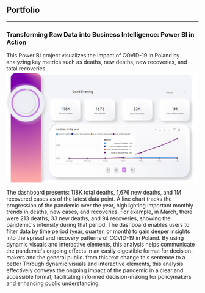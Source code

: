 ## Portfolio

---

### Transforming Raw Data into Business Intelligence: Power BI in Action 

This Power BI project visualizes the impact of COVID-19 in Poland by analyzing key metrics such as deaths, new deaths, new recoveries, and total recoveries. 
<img src="images/dddd.jpg?raw=true"/>

The dashboard presents: 118K total deaths, 1,676 new deaths, and 1M recovered cases as of the latest data point.
A line chart tracks the progression of the pandemic over the year, highlighting important monthly trends in deaths, new cases, and recoveries. For example, in March, there were 213 deaths, 33 new deaths, and 94 recoveries, showing the pandemic's intensity during that period.
The dashboard enables users to filter data by time period (year, quarter, or month) to gain deeper insights into the spread and recovery patterns of COVID-19 in Poland. By using dynamic visuals and interactive elements, this analysis helps communicate the pandemic's ongoing effects in an easily digestible format for decision-makers and the general public.  from this text change this sentence to a better Through dynamic visuals and interactive elements, this analysis effectively conveys the ongoing impact of the pandemic in a clear and accessible format, facilitating informed decision-making for policymakers and enhancing public understanding.


<!-- Remove above link if you don't want to attibute -->
